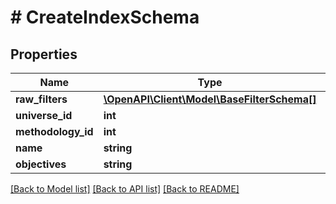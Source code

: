 # # CreateIndexSchema

## Properties

Name | Type | Description | Notes
------------ | ------------- | ------------- | -------------
**raw_filters** | [**\OpenAPI\Client\Model\BaseFilterSchema[]**](BaseFilterSchema.md) |  |
**universe_id** | **int** |  |
**methodology_id** | **int** |  |
**name** | **string** |  |
**objectives** | **string** |  | [optional]

[[Back to Model list]](../../README.md#models) [[Back to API list]](../../README.md#endpoints) [[Back to README]](../../README.md)
